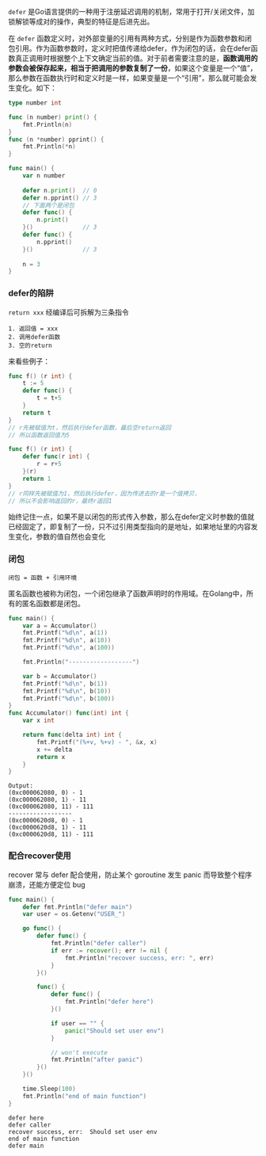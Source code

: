 `defer` 是Go语言提供的一种用于注册延迟调用的机制，常用于打开/关闭文件，加锁解锁等成对的操作，典型的特征是后进先出。

在 `defer` 函数定义时，对外部变量的引用有两种方式，分别是作为函数参数和闭包引用。作为函数参数时，定义时把值传递给defer，作为闭包的话，会在defer函数真正调用时根据整个上下文确定当前的值。对于前者需要注意的是，**函数调用的参数会被保存起来，相当于把调用的参数复制了一份**，如果这个变量是一个“值”，那么参数在函数执行时和定义时是一样，如果变量是一个“引用”，那么就可能会发生变化。如下：

```go
type number int

func (n number) print() {
    fmt.Println(n)
}
func (n *number) pprint() {
    fmt.Println(*n)
}

func main() {
    var n number
    
    defer n.print()  // 0
    defer n.pprint() // 3
    // 下面两个是闭包
    defer func() {
        n.print()
    }()              // 3
    defer func() {
        n.pprint()
    }()              // 3
    
    n = 3
}

```



### defer的陷阱

```return xxx``` 经编译后可拆解为三条指令

```
1. 返回值 = xxx
2. 调用defer函数
3. 空的return
```

来看些例子：

```go
func f() (r int) {
    t := 5
    defer func() {
        t = t+5
    }
    return t
}
// r先被赋值为t，然后执行defer函数，最后空return返回
// 所以函数返回值为5

func f() (r int) {
    defer func(r int) {
        r = r+5
    }(r)
    return 1
}
// r同样先被赋值为1，然后执行defer，因为传进去的r是一个值拷贝，
// 所以不会影响返回的r，最终r返回1
```

始终记住一点，如果不是以闭包的形式传入参数，那么在defer定义时参数的值就已经固定了，即复制了一份，只不过引用类型指向的是地址，如果地址里的内容发生变化，参数的值自然也会变化



### 闭包

`闭包 = 函数 + 引用环境`

匿名函数也被称为闭包，一个闭包继承了函数声明时的作用域。在Golang中，所有的匿名函数都是闭包。

```go
func main() {
	var a = Accumulator()
	fmt.Printf("%d\n", a(1))
	fmt.Printf("%d\n", a(10))
	fmt.Printf("%d\n", a(100))

	fmt.Println("------------------")

	var b = Accumulator()
	fmt.Printf("%d\n", b(1))
	fmt.Printf("%d\n", b(10))
	fmt.Printf("%d\n", b(100))
}
func Accumulator() func(int) int {
	var x int

	return func(delta int) int {
		fmt.Printf("(%+v, %+v) - ", &x, x)
		x += delta
		return x
	}
}
```

```
Output:
(0xc000062080, 0) - 1
(0xc000062080, 1) - 11
(0xc000062080, 11) - 111
------------------
(0xc0000620d8, 0) - 1
(0xc0000620d8, 1) - 11
(0xc0000620d8, 11) - 111
```



### 配合recover使用

recover 常与 defer 配合使用，防止某个 goroutine 发生 panic 而导致整个程序崩溃，还能方便定位 bug

```go
func main() {
	defer fmt.Println("defer main")
	var user = os.Getenv("USER_")

	go func() {
		defer func() {
			fmt.Println("defer caller")
			if err := recover(); err != nil {
				fmt.Println("recover success, err: ", err)
			}
		}()

		func() {
			defer func() {
				fmt.Println("defer here")
			}()

			if user == "" {
				panic("Should set user env")
			}

			// won't execute
			fmt.Println("after panic")
		}()
	}()

	time.Sleep(100)
	fmt.Println("end of main function")
}
```

```
defer here
defer caller
recover success, err:  Should set user env
end of main function
defer main
```

